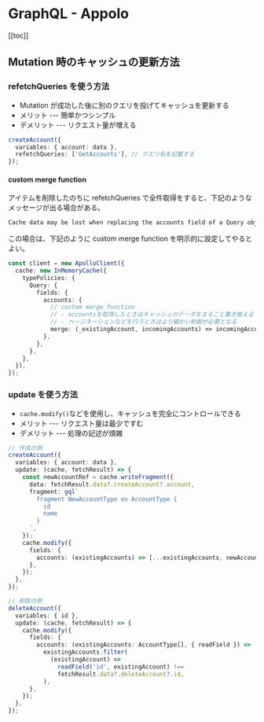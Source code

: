 # GraphQL - Appolo

[[toc]]

## Mutation 時のキャッシュの更新方法

### refetchQueries を使う方法

- Mutation が成功した後に別のクエリを投げてキャッシュを更新する
- メリット --- 簡単かつシンプル
- デメリット --- リクエスト量が増える

```ts
createAccount({
  variables: { account: data },
  refetchQueries: ['GetAccounts'], // クエリ名を記載する
});
```

#### custom merge function

アイテムを削除したのちに refetchQueries で全件取得をすると、下記のようなメッセージが出る場合がある。

```txt
Cache data may be lost when replacing the accounts field of a Query object.
```

この場合は、下記のように custom merge function を明示的に設定してやるとよい。

```ts
const client = new ApolloClient({
  cache: new InMemoryCache({
    typePolicies: {
      Query: {
        fields: {
          accounts: {
            // custom merge function
            // - accountsを取得したときはキャッシュのデータをまるごと置き換える
            // - ページネーションなどを行うときはより細かい制御が必要となる
            merge: (_existingAccount, incomingAccounts) => incomingAccounts,
          },
        },
      },
    },
  }),
});
```

### update を使う方法

- `cache.modify()`などを使用し、キャッシュを完全にコントロールできる
- メリット --- リクエスト量は最少ですむ
- デメリット --- 処理の記述が煩雑

```ts
// 作成の例
createAccount({
  variables: { account: data },
  update: (cache, fetchResult) => {
    const newAccountRef = cache.writeFragment({
      data: fetchResult.data?.createAccount?.account,
      fragment: gql`
        fragment NewAccountType on AccountType {
          id
          name
        }
      `,
    });
    cache.modify({
      fields: {
        accounts: (existingAccounts) => [...existingAccounts, newAccountRef],
      },
    });
  },
});

// 削除の例
deleteAccount({
  variables: { id },
  update: (cache, fetchResult) => {
    cache.modify({
      fields: {
        accounts: (existingAccounts: AccountType[], { readField }) =>
          existingAccounts.filter(
            (existingAccount) =>
              readField('id', existingAccount) !==
              fetchResult.data?.deleteAccount?.id,
          ),
      },
    });
  },
});
```
